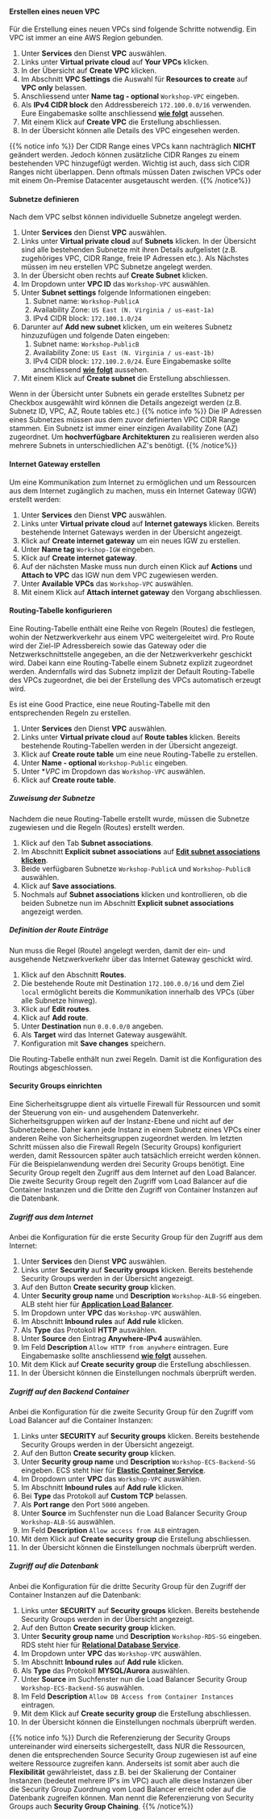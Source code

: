#### Erstellen eines neuen VPC
Für die Erstellung eines neuen VPCs sind folgende Schritte notwendig. Ein VPC ist immer an eine AWS Region gebunden.

1. Unter **Services** den Dienst **VPC** auswählen.
2. Links unter **Virtual private cloud** auf **Your VPCs** klicken.
3. In der Übersicht auf **Create VPC** klicken.
4. Im Abschnitt **VPC Settings** die Auswahl für **Resources to create** auf **VPC only** belassen.
5. Anschliessend unter **Name tag - optional** `Workshop-VPC` eingeben.
6. Als **IPv4 CIDR block** den Addressbereich `172.100.0.0/16` verwenden. Eure Eingabemaske sollte anschliessend **[wie folgt](/images/vpc_creation.PNG)** aussehen.
7. Mit einem Klick auf **Create VPC** die Erstellung abschliessen.
8. In der Übersicht können alle Details des VPC eingesehen werden.

{{% notice info %}}
Der CIDR Range eines VPCs kann nachträglich **NICHT** geändert werden. Jedoch können zusätzliche CIDR Ranges zu einem 
bestehenden VPC hinzugefügt werden. Wichtig ist auch, dass sich CIDR Ranges nicht überlappen. Denn oftmals müssen Daten 
zwischen VPCs oder mit einem On-Premise Datacenter ausgetauscht werden.
{{% /notice%}}
   
#### Subnetze definieren

Nach dem VPC selbst können individuelle Subnetze angelegt werden. 

1. Unter **Services** den Dienst **VPC** auswählen.
2. Links unter **Virtual private cloud** auf **Subnets** klicken. In der Übersicht sind alle bestehenden Subnetze mit ihren 
Details aufgelistet (z.B. zugehöriges VPC, CIDR Range, freie IP Adressen etc.). Als Nächstes müssen im neu erstellen VPC Subnetze angelegt werden.
3. In der Übersicht oben rechts auf **Create Subnet** klicken.
4. Im Dropdown unter **VPC ID** das `Workshop-VPC` auswählen.
5. Unter **Subnet settings** folgende Informationen eingeben:
   1. Subnet name: `Workshop-PublicA`
   2. Availability Zone: `US East (N. Virginia / us-east-1a)`
   3. IPv4 CIDR block: `172.100.1.0/24`
6. Darunter auf **Add new subnet** klicken, um ein weiteres Subnetz hinzuzufügen und folgende Daten eingeben:
   1. Subnet name: `Workshop-PublicB`
   2. Availability Zone: `US East (N. Virginia / us-east-1b)`
   3. IPv4 CIDR block: `172.100.2.0/24`. Eure Eingabemaske sollte anschliessend **[wie folgt](/images/subnet_creation.PNG)** aussehen.
7. Mit einem Klick auf **Create subnet** die Erstellung abschliessen.

Wenn in der Übersicht unter Subnets ein gerade erstelltes Subnetz per Checkbox ausgewählt wird können die Details angezeigt werden 
(z.B. Subnetz ID, VPC, AZ, Route tables etc.)
{{% notice info %}}
Die IP Adressen eines Subnetzes müssen aus dem zuvor definierten VPC CIDR Range stammen. Ein Subnetz ist immer einer einzigen 
Availability Zone (AZ) zugeordnet. Um **hochverfügbare Architekturen** zu realisieren werden also mehrere Subnets in unterschiedlichen AZ's benötigt.
{{% /notice%}}

#### Internet Gateway erstellen
Um eine Kommunikation zum Internet zu ermöglichen und um Ressourcen aus dem Internet zugänglich zu machen, muss ein Internet Gateway (IGW) erstellt werden:
1. Unter **Services** den Dienst **VPC** auswählen.
2. Links unter **Virtual private cloud** auf **Internet gateways** klicken. Bereits bestehende Internet Gateways werden in der Übersicht angezeigt.
3. Klick auf **Create internet gateway** um ein neues IGW zu erstellen.
4. Unter **Name tag** `Workshop-IGW` eingeben.
5. Klick auf **Create internet gateway**.
6. Auf der nächsten Maske muss nun durch einen Klick auf **Actions** und **Attach to VPC**  das IGW nun dem VPC zugewiesen werden.
7. Unter **Available VPCs** das `Workshop-VPC` auswählen.
8. Mit einem Klick auf **Attach internet gateway** den Vorgang abschliessen.

#### Routing-Tabelle konfigurieren
Eine Routing-Tabelle enthält eine Reihe von Regeln (Routes) die festlegen, wohin der Netzwerkverkehr aus einem VPC weitergeleitet wird. 
Pro Route wird der Ziel-IP Adressbereich sowie das Gateway oder die Netzwerkschnittstelle angegeben, an die der Netzwerkverkehr geschickt wird. 
Dabei kann eine Routing-Tabelle einem Subnetz explizit zugeordnet werden. Andernfalls wird das Subnetz implizit der Default Routing-Tabelle des 
VPCs zugeordnet, die bei der Erstellung des VPCs automatisch erzeugt wird.

Es ist eine Good Practice, eine neue Routing-Tabelle mit den entsprechenden Regeln zu erstellen.

1. Unter **Services** den Dienst **VPC** auswählen.
2. Links unter **Virtual private cloud** auf **Route tables** klicken. Bereits bestehende Routing-Tabellen werden in der Übersicht angezeigt.
3. Klick auf **Create route table** um eine neue Routing-Tabelle zu erstellen.
4. Unter **Name - optional** `Workshop-Public` eingeben.
5. Unter **VPC* im Dropdown das `Workshop-VPC` auswählen.
6. Klick auf **Create route table**.

##### Zuweisung der Subnetze
Nachdem die neue Routing-Tabelle erstellt wurde, müssen die Subnetze zugewiesen und die Regeln (Routes) erstellt werden.

1. Klick auf den Tab **Subnet associations**.
2. Im Abschnitt **Explicit subnet associations** auf **[Edit subnet associations klicken](/images/routetable_subnet_association.PNG)**.
3. Beide verfügbaren Subnetze `Workshop-PublicA` und `Workshop-PublicB` auswählen.
4. Klick auf **Save associations**.
5. Nochmals auf **Subnet associations** klicken und kontrollieren, ob die beiden Subnetze nun im Abschnitt **Explicit subnet associations** angezeigt werden.

##### Definition der Route Einträge
Nun muss die Regel (Route) angelegt werden, damit der ein- und ausgehende Netzwerkverkehr über das Internet Gateway geschickt wird.

1. Klick auf den Abschnitt **Routes**.
2. Die bestehende Route mit Destination `172.100.0.0/16` und dem Ziel `local` ermöglicht bereits die Kommunikation innerhalb des VPCs (über alle Subnetze hinweg).
3. Klick auf **Edit routes**.
4. Klick auf **Add route**.
5. Unter **Destination** nun `0.0.0.0/0` angeben.
6. Als **Target** wird das Internet Gateway ausgewählt.
7. Konfiguration mit **Save changes** speichern.

Die Routing-Tabelle enthält nun zwei Regeln. Damit ist die Konfiguration des Routings abgeschlossen.

#### Security Groups einrichten
Eine Sicherheitsgruppe dient als virtuelle Firewall für Ressourcen und somit der Steuerung von ein- und ausgehendem Datenverkehr. 
Sicherheitsgruppen wirken auf der Instanz-Ebene und nicht auf der Subnetzebene. Daher kann jede Instanz in einem Subnetz eines VPCs 
einer anderen Reihe von Sicherheitsgruppen zugeordnet werden. Im letzten Schritt müssen also die Firewall Regeln (Security Groups) 
konfiguriert werden, damit Ressourcen später auch tatsächlich erreicht werden können. Für die Beispielanwendung werden drei Security Groups benötigt. 
Eine Security Group regelt den Zugriff aus dem Internet auf den Load Balancer. Die zweite Security Group regelt den Zugriff vom Load Balancer 
auf die Container Instanzen und die Dritte den Zugriff von Container Instanzen auf die Datenbank.

##### Zugriff aus dem Internet
Anbei die Konfiguration für die erste Security Group für den Zugriff aus dem Internet:
1. Unter **Services** den Dienst **VPC** auswählen.
2. Links unter **Security** auf **Security groups** klicken. Bereits bestehende Security Groups werden in der Übersicht angezeigt.
3. Auf den Button **Create security group** klicken.
4. Unter **Security group name** und **Description** `Workshop-ALB-SG` eingeben. ALB steht hier für 
**[Application Load Balancer](https://docs.aws.amazon.com/elasticloadbalancing/latest/application/introduction.html)**.
5. Im Dropdown unter **VPC** das `Workshop-VPC` auswählen.
6. Im Abschnitt **Inbound rules** auf **Add rule** klicken.
7. Als **Type** das Protokoll **HTTP** auswählen.
8. Unter **Source** den Eintrag **Anywhere-IPv4** auswählen.
9. Im Feld **Description** `Allow HTTP from anywhere` eintragen. Eure Eingabemaske sollte anschliessend **[wie folgt](/images/sg_alb_creation.PNG)** aussehen.
10. Mit dem Klick auf **Create security group** die Erstellung abschliessen.
11. In der Übersicht können die Einstellungen nochmals überprüft werden.

##### Zugriff auf den Backend Container
Anbei die Konfiguration für die zweite Security Group für den Zugriff vom Load Balancer auf die Container Instanzen:
1. Links unter **SECURITY** auf **Security groups** klicken. Bereits bestehende Security Groups werden in der Übersicht angezeigt.
2. Auf den Button **Create security group** klicken.
3. Unter **Security group name** und **Description** `Workshop-ECS-Backend-SG` eingeben. ECS steht hier für 
**[Elastic Container Service](https://aws.amazon.com/de/ecs/)**.
4. Im Dropdown unter **VPC** das `Workshop-VPC` auswählen.
5. Im Abschnitt **Inbound rules** auf **Add rule** klicken.
6. Bei **Type** das Protokoll auf **Custom TCP** belassen.
7. Als **Port range** den Port `5000` angeben.
8. Unter **Source** im Suchfenster nun die Load Balancer Security Group `Workshop-ALB-SG` auswählen.
9. Im Feld **Description** `Allow access from ALB` eintragen.
10. Mit dem Klick auf **Create security group** die Erstellung abschliessen.
11. In der Übersicht können die Einstellungen nochmals überprüft werden.

##### Zugriff auf die Datenbank
Anbei die Konfiguration für die dritte Security Group für den Zugriff der Container Instanzen auf die Datenbank:
1. Links unter **SECURITY** auf **Security groups** klicken. Bereits bestehende Security Groups werden in der Übersicht angezeigt.
2. Auf den Button **Create security group** klicken.
3. Unter **Security group name** und **Description** `Workshop-RDS-SG` eingeben. RDS steht hier für 
**[Relational Database Service](https://aws.amazon.com/de/rds/)**.
4. Im Dropdown unter **VPC** das `Workshop-VPC` auswählen.
5. Im Abschnitt **Inbound rules** auf **Add rule** klicken.
6. Als **Type** das Protokoll **MYSQL/Aurora** auswählen.
7. Unter **Source** im Suchfenster nun die Load Balancer Security Group `Workshop-ECS-Backend-SG` auswählen.
8. Im Feld **Description** `Allow DB Access from Container Instances` eintragen.
9. Mit dem Klick auf **Create security group** die Erstellung abschliessen.
10. In der Übersicht können die Einstellungen nochmals überprüft werden.

{{% notice info %}}
Durch die Referenzierung der Security Groups untereinander wird einerseits sichergestellt, dass NUR die Ressourcen, 
denen die entsprechenden Source Security Group zugewiesen ist auf eine weitere Ressource zugreifen kann. 
Anderseits ist somit aber auch die **Flexibilität** gewährleistet, dass z.B. bei der Skalierung der Container Instanzen 
(bedeutet mehrere IP's im VPC) auch alle diese Instanzen über die Security Group Zuordnung vom Load Balancer erreicht 
oder auf die Datenbank zugreifen können. Man nennt die Referenzierung von Security Groups auch **Security Group Chaining**.
{{% /notice%}}
